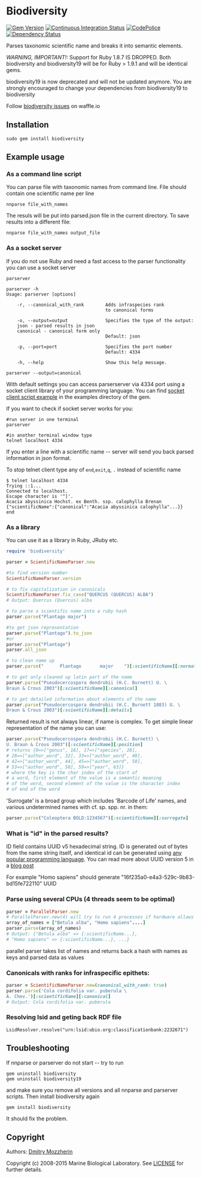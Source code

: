 Biodiversity
============

[![Gem Version][gem_svg]][gem_link]
[![Continuous Integration Status][ci_svg]][ci_link]
[![CodePolice][cc_svg]][cc_link]
[![Dependency Status][deps_svg]][deps_link]

Parses taxonomic scientific name and breaks it into semantic elements.

*WARNING, IMPORTANT!:*
Support for Ruby 1.8.7 IS DROPPED. Both biodiversity and
biodiversity19 will be for Ruby > 1.9.1 and will be identical gems.

biodiversity19 is now deprecated and will not be updated anymore.
You are strongly encouraged to change your dependencies from
biodiversity19 to biodiversity

Follow [biodiversity issues][waffle] on waffle.io

Installation
------------

    sudo gem install biodiversity

Example usage
-------------

### As a command line script

You can parse file with taxonomic names from command line.
File should contain one scientific name per line

    nnparse file_with_names

The resuls will be put into parsed.json file in the current directory.
To save results into a different file:

    nnparse file_with_names output_file

### As a socket server

If you do not use Ruby and need a fast access to the parser functionality
you can use a socket server

    parserver

    parserver -h
    Usage: parserver [options]

        -r, --canonical_with_rank        Adds infraspecies rank
                                         to canonical forms

        -o, --output=output              Specifies the type of the output:
        json - parsed results in json
        canonical - canonical form only
                                         Default: json

        -p, --port=port                  Specifies the port number
                                         Default: 4334

        -h, --help                       Show this help message.

    parserver --output=canonical



With default settings you can access parserserver via 4334 port using a
socket client library of your programming language.  You can find
[socket client script example][socket_example] in the examples directory of the gem.

If you want to check if socket server works for you:

    #run server in one terminal
    parserver

    #in another terminal window type
    telnet localhost 4334

If you enter a line with a scientific name -- server will send you back
parsed information in json format.

To stop telnet client type any of `end`,`exit`,`q`, `.` instead
of scientific name

    $ telnet localhost 4334
    Trying ::1...
    Connected to localhost.
    Escape character is '^]'.
    Acacia abyssinica Hochst. ex Benth. ssp. calophylla Brenan
    {"scientificName":{"canonical":"Acacia abyssinica calophylla"...}}
    end

### As a library

You can use it as a library in Ruby, JRuby etc.


```ruby
require 'biodiversity'

parser = ScientificNameParser.new

#to find version number
ScientificNameParser.version

# to fix capitalization in canonicals
ScientificNameParser.fix_case("QUERCUS (QUERCUS) ALBA")
# Output: Quercus (Quercus) alba

# to parse a scientific name into a ruby hash
parser.parse("Plantago major")

#to get json representation
parser.parse("Plantago").to_json
#or
parser.parse("Plantago")
parser.all_json

# to clean name up
parser.parse("      Plantago       major    ")[:scientificName][:normalized]

# to get only cleaned up latin part of the name
parser.parse("Pseudocercospora dendrobii (H.C. Burnett) U. \
Braun & Crous 2003")[:scientificName][:canonical]

# to get detailed information about elements of the name
parser.parse("Pseudocercospora dendrobii (H.C. Burnett 1883) U. \
Braun & Crous 2003")[:scientificName][:details]
```

Returned result is not always linear, if name is complex. To get simple linear
representation of the name you can use:


```ruby
parser.parse("Pseudocercospora dendrobii (H.C. Burnett) \
U. Braun & Crous 2003")[:scientificName][:position]
# returns {0=>["genus", 16], 17=>["species", 26],
# 28=>["author_word", 32], 33=>["author_word", 40],
# 42=>["author_word", 44], 45=>["author_word", 50],
# 53=>["author_word", 58], 59=>["year", 63]}
# where the key is the char index of the start of
# a word, first element of the value is a semantic meaning
# of the word, second element of the value is the character index
# of end of the word
```

'Surrogate' is a broad group which includes 'Barcode of Life' names, and various
undetermined names with cf. sp. spp. nr. in them:

```ruby
parser.parse("Coleoptera BOLD:1234567")[:scientificName][:surrogate]
```
### What is "id" in the parsed results?

ID field contains UUID v5 hexadecimal string. ID is generated out of bytes
from the name string itself, and identical id can be generated using [any
popular programming language][uuid_examples]. You can read more about UUID
version 5 in a [blog post][uuid_blog]

For example "Homo sapiens" should generate "16f235a0-e4a3-529c-9b83-bd15fe722110" UUID

### Parse using several CPUs (4 threads seem to be optimal)

```ruby
parser = ParallelParser.new
# ParallelParser.new(4) will try to run 4 processes if hardware allows
array_of_names = ["Betula alba", "Homo sapiens"....]
parser.parse(array_of_names)
# Output: {"Betula alba" => {:scientificName...},
# "Homo sapiens" => {:scientificName...}, ...}
```

parallel parser takes list of names and returns back a hash with names as
keys and parsed data as values

### Canonicals with ranks for infraspecific epithets:

```ruby
parser = ScientificNameParser.new(canonical_with_rank: true)
parser.parse('Cola cordifolia var. puberula \
A. Chev.')[:scientificName][:canonical]
# Output: Cola cordifolia var. puberula
```

### Resolving lsid and geting back RDF file

    LsidResolver.resolve("urn:lsid:ubio.org:classificationbank:2232671")

Troubleshooting
---------------

If nnparse or parserver do not start -- try to run

    gem uninstall biodiversity
    gem uninstall biodiversity19

and make sure you remove all versions and all nnparse and parserver scripts.
Then install biodiversity again

    gem install biodiversity

It should fix the problem.

Copyright
---------

Authors: [Dmitry Mozzherin][dimus]

Copyright (c) 2008-2015 Marine Biological Laboratory. See [LICENSE][license]
for further details.

[gem_svg]: https://badge.fury.io/rb/biodiversity.svg
[gem_link]: http://badge.fury.io/rb/biodiversity
[ci_svg]: https://secure.travis-ci.org/GlobalNamesArchitecture/biodiversity.svg
[ci_link]: http://travis-ci.org/GlobalNamesArchitecture/biodiversity
[cc_svg]: https://codeclimate.com/github/GlobalNamesArchitecture/biodiversity.svg
[cc_link]: https://codeclimate.com/github/GlobalNamesArchitecture/biodiversity
[deps_svg]: https://gemnasium.com/GlobalNamesArchitecture/biodiversity.svg
[deps_link]: https://gemnasium.com/GlobalNamesArchitecture/biodiversity
[socket_example]: http://bit.ly/149iLm5
[dimus]: https://github.com/dimus
[license]: https://github.com/GlobalNamesArchitecture/biodiversity/blob/master/LICENSE
[waffle]: https://waffle.io/GlobalNamesArchitecture/biodiversity
[uuid_examples]: https://github.com/GlobalNamesArchitecture/gn_uuid_examples
[uuid_blog]: http://globalnamesarchitecture.github.io/gna/uuid/2015/05/31/gn-uuid-0-5-0.html
